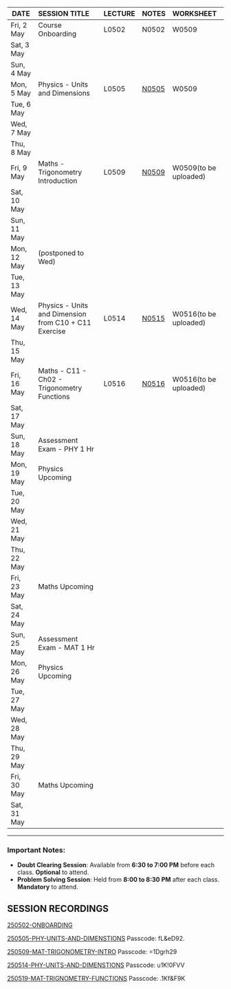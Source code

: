 


| DATE | SESSION TITLE | LECTURE | NOTES | WORKSHEET |
| ----- | :---- | :---- | :---- | :---- |
| Fri, 2 May | Course Onboarding | L0502 | N0502 | W0509 |
| Sat, 3 May |  |  |  |  |
| Sun, 4 May |  |  |  |  |
| Mon, 5 May | Physics \- Units and Dimensions | L0505 | [N0505](https://drive.google.com/file/d/1Z4Dd15nYis7wZ_LU-3V1VoCXFzXKAHiZ/view?usp=sharing) | W0509 |
| Tue, 6 May |  |  |  |  |
| Wed, 7 May |  |  |  |  |
| Thu, 8 May |  |  |  |  |
| Fri, 9 May | Maths \- Trigonometry Introduction | L0509 | [N0509](https://drive.google.com/file/d/1foM384rAjccX7vApMbp5-oDUdr0nKagg/view?usp=sharing) | W0509(to be uploaded) |
| Sat, 10 May |  |  |  |  |
| Sun, 11 May |  |  |  |  |
| Mon, 12 May | (postponed to Wed) |  |  |  |
| Tue, 13 May |  |  |  |  |
| Wed, 14 May | Physics \- Units and Dimension from C10 \+ C11 Exercise | L0514 | [N0515](https://drive.google.com/file/d/18JlUf-i4_CqsrJ7AizoEV17FpkP3TYlz/view?usp=sharing) | W0516(to be uploaded) |
| Thu, 15 May |  |  |  |  |
| Fri, 16 May | Maths \- C11 \- Ch02 \- Trigonometry Functions | L0516 | [N0516](https://drive.google.com/file/d/1Zto2qZp3H4WmLI6ykK4-_fPOGC3Z5gUk/view?usp=sharing) | W0516(to be uploaded) |
| Sat, 17 May |  |  |  |  |
| Sun, 18 May | Assessment Exam \- PHY 1 Hr |  |  |  |
| Mon, 19 May | Physics Upcoming |  |  |  |
| Tue, 20 May |  |  |  |  |
| Wed, 21 May |  |  |  |  |
| Thu, 22 May |  |  |  |  |
| Fri, 23 May | Maths Upcoming |  |  |  |
| Sat, 24 May |  |  |  |  |
| Sun, 25 May | Assessment Exam \- MAT 1 Hr |  |  |  |
| Mon, 26 May | Physics Upcoming |  |  |  |
| Tue, 27 May |  |  |  |  |
| Wed, 28 May |  |  |  |  |
| Thu, 29 May |  |  |  |  |
| Fri, 30 May | Maths Upcoming |  |  |  |
| Sat, 31 May |  |  |  |  |

---

### **Important Notes:**
- **Doubt Clearing Session**: Available from **6:30 to 7:00 PM** before each class. **Optional** to attend.
- **Problem Solving Session**: Held from **8:00 to 8:30 PM** after each class. **Mandatory** to attend.

## SESSION RECORDINGS

[250502-ONBOARDING](https://us06web.zoom.us/rec/share/YICjC_DBa5ErjMitKzcu4pqR6EfWM4Xsuu3fyRiI1ldA6XT3FbF9CpnrLxqvRvQW.lgR1EW1peLqiQbxx)

[250505-PHY-UNITS-AND-DIMENSTIONS](https://us06web.zoom.us/rec/share/8-NzzypDSoxzacev6wQtNER8N3LLK4O17E8-LfobetWVCtiP0Lvgk0lo6L746oO6.9P11bdzrCDqM-wbP)
Passcode: fL&eD92.

[250509-MAT-TRIGONOMETRY-INTRO](https://us06web.zoom.us/rec/share/JthWpzOnfiusV1WgVmhipGLBap-FVwFFKipbw98FmPhR4OqSgz0AagELfFDPU3xF.mVp5JubwhfljFpHw)
Passcode: =1Dgrh29

[250514-PHY-UNITS-AND-DIMENSTIONS](https://us06web.zoom.us/rec/share/iQ5o9YW1mJuH0thkd3xNUHxIBZvPHLjLPGzz472KB_ZdwIXybOiDcMxvD937Na20.kbWU17JDt-l06Ajz)
Passcode: u1K!0FVV

[250519-MAT-TRIGNOMETRY-FUNCTIONS](https://us06web.zoom.us/rec/share/8e_RhV3T84S3Tjv8yIIqngJ9_wQoMLj8BNB-K3JmIL2ehfe0-Obr7JZkvpwiAbF9.K7K-NqWOKEx6523c)
Passcode: .1Kf&F9K


